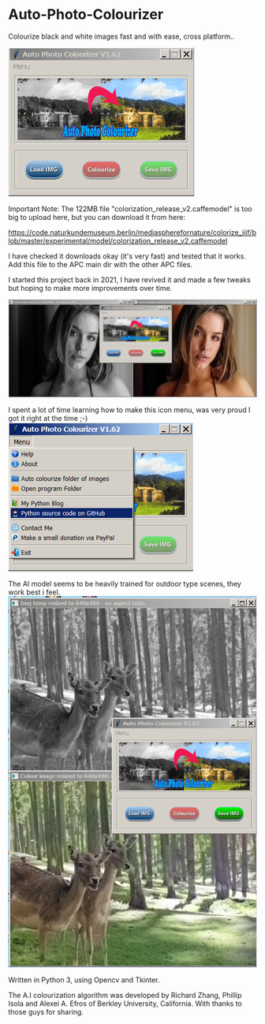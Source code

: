 # Auto-Photo-Colourizer
Colourize black and white images fast and with ease, cross platform..

![Alt Text](https://github.com/Steve-Shambles/Auto-Photo-Colourizer/blob/main/screenshot-main-v162.png)

Important Note: The 122MB file "colorization_release_v2.caffemodel" is too big to upload here, but you can download it from here:

https://code.naturkundemuseum.berlin/mediaspherefornature/colorize_iiif/blob/master/experimental/model/colorization_release_v2.caffemodel

I have checked it downloads okay (it's very fast) and tested that it works. Add this file to the APC main dir with the other APC files.

I started this project back in 2021, I have revived it and made a few tweaks but hoping to make more improvements over time.

![Alt Text](https://github.com/Steve-Shambles/Auto-Photo-Colourizer/blob/main/screenshot-menu-colorizing-v162.png)


I spent a lot of time learning how to make this icon menu, was very proud I got it right at the time ;-)
![Alt Text](https://github.com/Steve-Shambles/Auto-Photo-Colourizer/blob/main/screenshot-menu-v162.png)


The AI model seems to be heavily trained for outdoor type scenes, they work best i feel.
![Alt Text](https://github.com/Steve-Shambles/Auto-Photo-Colourizer/blob/main/screenshot-deer-colourized.png)


Written in Python 3, using Opencv and Tkinter.

The A.I colourization algorithm was developed by Richard Zhang, Phillip Isola and Alexei A. Efros of Berkley University, California. 
With thanks to those guys for sharing.
